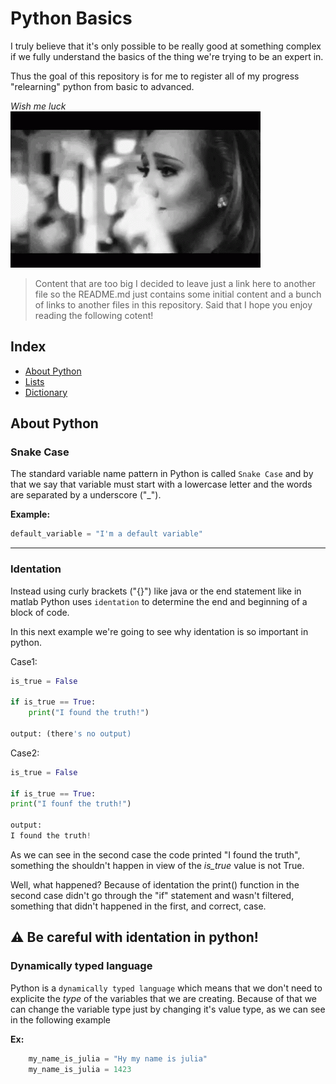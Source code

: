 # Python Basics

I truly believe that it's only possible to be really good at something complex if we fully understand the basics of the thing we're trying to be an expert in. 

Thus the goal of this repository is for me to register all of my progress "relearning" python from basic to advanced.

<div>
    <i>Wish me luck</i><br>
    <img src="./images/fingers-crossed.gif">
</div>

> Content that are too big I decided to leave just a link here to another
file so the README.md just contains some initial content and a bunch of links
to another files in this repository. Said that I hope you enjoy reading the following
cotent!

## Index
- [About Python](#about-python)
- [Lists](./theorical-concepts/Lists.md)
- [Dictionary](./theorical-concepts/Dictionary.md)



## About Python

### Snake Case
The standard variable name pattern in Python is called `Snake Case` and 
by that we say that variable must start with a lowercase letter and the
words are separated by a underscore ("_").

__Example:__ 
```Python
default_variable = "I'm a default variable"
```
---
### Identation

Instead using curly brackets ("{}") like java or the end statement like in matlab
Python uses `identation` to determine the end and beginning of a block of code.

In this next example we're going to see why identation is so important in python.

Case1:
```Python
is_true = False

if is_true == True:
    print("I found the truth!")

output: (there's no output)
```

Case2:
```Python
is_true = False

if is_true == True:
print("I founf the truth!")

output:
I found the truth!
```

As we can see in the second case the code printed "I found the truth",
something the shouldn't happen in view of the _is_true_ value is not True.

Well, what happened? Because of identation the print() function in the second
case didn't go through the "if" statement and wasn't filtered, something 
that didn't happened in the first, and correct, case.  

:warning: Be careful with identation in python!
---
### Dynamically typed language

Python is a `dynamically typed language` which means that we don't need to explicite the _type_ of the variables that we are creating. Because of that we can change the variable type just by changing it's value type, as we can see in the following example

__Ex:__ 
```Python
    my_name_is_julia = "Hy my name is julia"
    my_name_is_julia = 1423
```


